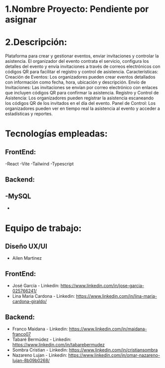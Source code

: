 # 1.Nombre Proyecto: Pendiente por asignar


# 2.Descripción: 
Plataforma para crear y gestionar eventos, enviar invitaciones y controlar la asistencia. El organizador del evento contrata el servicio, configura los detalles del evento
y envía invitaciones a través de correos electrónicos con códigos QR para facilitar el registro y control de asistencia. Características: Creación de Eventos: Los organizadores 
pueden crear eventos detallados con información como fecha, hora, ubicación y descripción. Envío de Invitaciones: Las invitaciones se envían por correo electrónico con enlaces
que incluyen códigos QR para confirmar la asistencia. Registro y Control de Asistencia: Los organizadores pueden registrar la asistencia escaneando los códigos QR de los invitados
en el día del evento. Panel de Control: Los organizadores pueden ver en tiempo real la asistencia al evento y acceder a estadísticas y reportes.

# Tecnologías empleadas:

## FrontEnd:
-React
-Vite
-Tailwind
-Typescript

## Backend:
-MySQL
-
-

# Equipo de trabajo:

## Diseño UX/UI
- Ailen Martinez

## FrontEnd:
- José García - Linkedin: https://www.linkedin.com/in/jose-garcia-025766241/
- Lina Maria Cardona - Linkedin: https://www.linkedin.com/in/lina-maria-cardona-giraldo/

## Backend:
- Franco Maidana - Linkedin: https://www.linkedin.com/in/maidana-franco07
- Tabaré Bermúdez - Linkedin: https://www.linkedin.com/in/tabarebermudez
- Sombra Cristian - Linkedin:  https://www.linkedin.com/in/cristiansombra
- Nazareno Lujan - Linkedin:  https://www.linkedin.com/in/omar-nazareno-lujan-8b09b0268/

